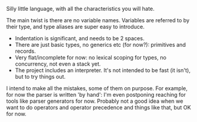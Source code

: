 Silly little language, with all the characteristics you will hate.

The main twist is there are no variable names. Variables are referred to by
their type, and type aliases are super easy to introduce.

* Indentation is significant, and needs to be 2 spaces.
* There are just basic types, no generics etc (for now?): primitives and records.
* Very flat/incomplete for now: no lexical scoping for types, no concurrency, not even a stack yet.
* The project includes an interpreter. It's not intended to be fast (it isn't), but to try things out.

I intend to make all the mistakes, some of them on purpose. For example, for now the parser is written 'by hand': I'm even postponing reaching for tools like parser generators for now. Probably not a good idea when we want to do operators and operator precedence and things like that, but OK for now.
